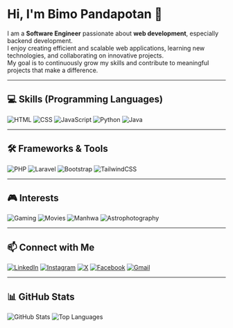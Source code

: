 # Hi, I'm Bimo Pandapotan 👋

I am a **Software Engineer** passionate about **web development**, especially backend development.  
I enjoy creating efficient and scalable web applications, learning new technologies, and collaborating on innovative projects.  
My goal is to continuously grow my skills and contribute to meaningful projects that make a difference.

---

## 💻 Skills (Programming Languages)
![HTML](https://img.shields.io/badge/HTML-E34F26?style=for-the-badge&logo=html5&logoColor=white)
![CSS](https://img.shields.io/badge/CSS-1572B6?style=for-the-badge&logo=css3&logoColor=white)
![JavaScript](https://img.shields.io/badge/JavaScript-F7DF1E?style=for-the-badge&logo=javascript&logoColor=black)
![Python](https://img.shields.io/badge/Python-3776AB?style=for-the-badge&logo=python&logoColor=white)
![Java](https://img.shields.io/badge/Java-007396?style=for-the-badge&logo=java&logoColor=white)

---

## 🛠 Frameworks & Tools
![PHP](https://img.shields.io/badge/PHP-777BB4?style=plastic&logo=php&logoColor=white)
![Laravel](https://img.shields.io/badge/Laravel-FF2D20?style=plastic&logo=laravel&logoColor=white)
![Bootstrap](https://img.shields.io/badge/Bootstrap-7952B3?style=plastic&logo=bootstrap&logoColor=white)
![TailwindCSS](https://img.shields.io/badge/TailwindCSS-06B6D4?style=plastic&logo=tailwind-css&logoColor=white)

---

## 🎮 Interests
![Gaming](https://img.shields.io/badge/Gaming-FF69B4?style=flat-square&logo=gamepad)
![Movies](https://img.shields.io/badge/Movies-FFD700?style=flat-square&logo=popcorn)
![Manhwa](https://img.shields.io/badge/Manhwa-1E90FF?style=flat-square)
![Astrophotography](https://img.shields.io/badge/Astrophotography-4B0082?style=flat-square)

---

## 📫 Connect with Me
[![LinkedIn](https://img.icons8.com/color/48/linkedin.png)](https://www.linkedin.com/in/bimo-pandapotan-927baa31b)
[![Instagram](https://img.icons8.com/fluency/48/instagram-new.png)](https://www.instagram.com/rdbiim._)
[![X](https://img.icons8.com/ios-filled/48/twitterx.png)](https://x.com/accelz17)
[![Facebook](https://img.icons8.com/color/48/facebook.png)](https://facebook.com/bimo.satriapandapotan)
[![Gmail](https://img.icons8.com/color/48/gmail-new.png)](mailto:bimosatp522@gmail.com)

---

## 📊 GitHub Stats
![GitHub Stats](https://github-readme-stats.vercel.app/api?username=bimopandapotan&show_icons=true&theme=radical)
![Top Languages](https://github-readme-stats.vercel.app/api/top-langs/?username=bimopandapotan&layout=compact&theme=radical)

